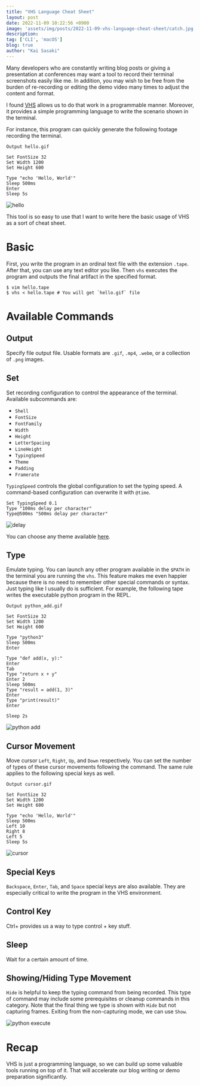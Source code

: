 ```yaml
---
title: "VHS Language Cheat Sheet"
layout: post
date: 2022-11-09 10:22:56 +0900
image: 'assets/img/posts/2022-11-09-vhs-language-cheat-sheet/catch.jpg'
description:
tag: ['CLI', 'macOS']
blog: true
author: "Kai Sasaki"
---
```


Many developers who are constantly writing blog posts or giving a presentation at conferences may want a tool to record their terminal screenshots easily like me. In addition, you may wish to be free from the burden of re-recording or editing the demo video many times to adjust the content and format. 

I found [VHS](https://github.com/charmbracelet/vhs) allows us to do that work in a programmable manner. Moreover, it provides a simple programming language to write the scenario shown in the terminal.

For instance, this program can quickly generate the following footage recording the terminal.

```
Output hello.gif

Set FontSize 32 
Set Width 1200
Set Height 600

Type "echo 'Hello, World'"
Sleep 500ms
Enter
Sleep 5s
```

![hello](assets/img/posts/2022-11-09-vhs-language-cheat-sheet/hello.gif)

This tool is so easy to use that I want to write here the basic usage of VHS as a sort of cheat sheet.

# Basic

First, you write the program in an ordinal text file with the extension `.tape`. After that, you can use any text editor you like. Then `vhs` executes the program and outputs the final artifact in the specified format. 

```
$ vim hello.tape
$ vhs < hello.tape # You will get `hello.gif` file
```

# Available Commands

## Output
Specify file output file. Usable formats are `.gif`, `.mp4`, `.webm`, or a collection of `.png` images.

## Set
Set recording configuration to control the appearance of the terminal. Available subcommands are:

- `Shell`
- `FontSize`
- `FontFamily`
- `Width`
- `Height`
- `LetterSpacing`
- `LineHeight`
- `TypingSpeed`
- `Theme`
- `Padding`
- `Framerate`

`TypingSpeed` controls the global configuration to set the typing speed. A command-based configuration can overwrite it with `@time`. 

```
Set TypingSpeed 0.1
Type "100ms delay per character"
Type@500ms "500ms delay per character"
```

![delay](assets/img/posts/2022-11-09-vhs-language-cheat-sheet/delay.gif)

You can choose any theme available [here](https://github.com/charmbracelet/vhs/blob/main/THEMES.md).


## Type
Emulate typing. You can launch any other program available in the `$PATH` in the terminal you are running the `vhs`. This feature makes me even happier because there is no need to remember other special commands or syntax. Just typing like I usually do is sufficient. For example, the following tape writes the executable python program in the REPL.

```
Output python_add.gif

Set FontSize 32 
Set Width 1200
Set Height 600

Type "python3"
Sleep 500ms
Enter

Type "def add(x, y):"
Enter
Tab
Type "return x + y"
Enter 2
Sleep 500ms
Type "result = add(1, 3)"
Enter
Type "print(result)"
Enter

Sleep 2s
```

![python add](assets/img/posts/2022-11-09-vhs-language-cheat-sheet/python_add.gif)

## Cursor Movement
Move cursor `Left`, `Right`, `Up`, and `Down` respectively. You can set the number of types of these cursor movements following the command. The same rule applies to the following special keys as well.

```
Output cursor.gif

Set FontSize 32 
Set Width 1200
Set Height 600

Type "echo 'Hello, World'"
Sleep 500ms
Left 10
Right 8
Left 5
Sleep 5s

```

![cursor](assets/img/posts/2022-11-09-vhs-language-cheat-sheet/cursor.gif)

## Special Keys
`Backspace`, `Enter`, `Tab`, and `Space` special keys are also available. They are especially critical to write the program in the VHS environment.

## Control Key
Ctrl+<char> provides us a way to type control + key stuff. 

## Sleep
Wait for a certain amount of time.

## Showing/Hiding Type Movement
`Hide` is helpful to keep the typing command from being recorded. This type of command may include some prerequisites or cleanup commands in this category. Note that the final thing we type is shown with `Hide` but not capturing frames. Exiting from the non-capturing mode, we can use `Show`.

![python execute](assets/img/posts/2022-11-09-vhs-language-cheat-sheet/python_execute.gif)

# Recap

VHS is just a programming language, so we can build up some valuable tools running on top of it. That will accelerate our blog writing or demo preparation significantly.